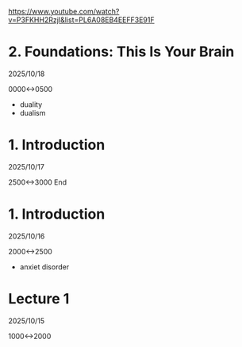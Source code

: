 https://www.youtube.com/watch?v=P3FKHH2RzjI&list=PL6A08EB4EEFF3E91F

# 2. Foundations: This Is Your Brain

2025/10/18

0000<->0500

- duality
- dualism

# 1. Introduction
2025/10/17

2500<->3000 End

# 1. Introduction

2025/10/16

2000<->2500

- anxiet disorder

# Lecture 1

2025/10/15

1000<->2000
